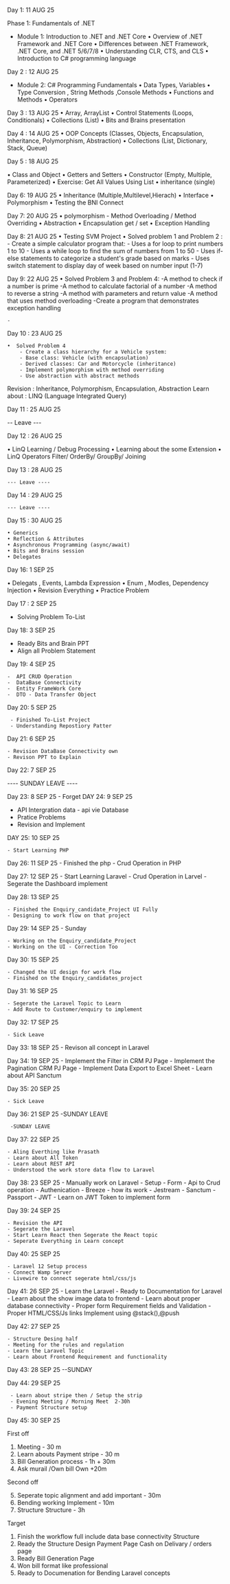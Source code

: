 
Day 1: 11 AUG 25

Phase 1: Fundamentals of .NET
- Module 1: Introduction to .NET and .NET Core
•	Overview of .NET Framework and .NET Core
•	Differences between .NET Framework, .NET Core, and .NET 5/6/7/8
•	Understanding CLR, CTS, and CLS
•	Introduction to C# programming language


Day 2 : 12 AUG 25

- Module 2: C# Programming Fundamentals 
•   Data Types, Variables
•   Type Conversion , String Methods ,Console Methods
•	Functions and Methods
•   Operators

Day 3 : 13 AUG 25
•	Array, ArrayList 
•	Control Statements (Loops, Conditionals)
•	Collections (List)
•   Bits and Brains presentation

Day 4 : 14 AUG 25
•	OOP Concepts (Classes, Objects, Encapsulation, Inheritance, Polymorphism, Abstraction)
•	Collections (List, Dictionary, Stack, Queue) 


Day 5 : 18 AUG 25  

• Class and Object
• Getters and Setters
• Constructor (Empty, Multiple, Parameterized)
• Exercise: Get All Values Using List
• inheritance (single)

Day 6: 19 AUG 25
• Inheritance (Multiple,Multilevel,Hierach)
• Interface 
• Polymorphism
• Testing the BNI Connect 

Day 7: 20 AUG 25
• polymorphism - Method Overloading / Method Overriding
• Abstraction 
• Encapsulation get / set
• Exception Handling  

Day 8: 21 AUG 25
•  Testing SVM Project 
•  Solved problem 1 and Problem 2 :
    - Create a simple calculator program that:
    - Uses a for loop to print numbers 1 to 10
    - Uses a while loop to find the sum of numbers from 1 to 50
    - Uses if-else statements to categorize a student's grade based on marks
    - Uses switch statement to display day of week based on number input (1-7)

Day 9: 22 AUG 25
    • Solved Problem 3 and Problem 4:
         -A method to check if a number is prime
         -A method to calculate factorial of a number
         -A method to reverse a string
         -A method with parameters and return value
         -A method that uses method overloading 
         -Create a program that demonstrates exception handling

    -
Day 10 : 23 AUG 25
 
    •  Solved Problem 4
        - Create a class hierarchy for a Vehicle system:
        - Base class: Vehicle (with encapsulation)
        - Derived classes: Car and Motorcycle (inheritance)
        - Implement polymorphism with method overriding
        - Use abstraction with abstract methods
Revision : Inheritance, Polymorphism, Encapsulation, Abstraction
Learn about : LINQ (Language Integrated Query)
 

Day 11 : 25 AUG 25 

--      Leave --- 



Day 12 : 26 AUG 25

•  LinQ Learning / Debug Processing
•  Learning about the some Extension
•  LinQ Operators Filter/ OrderBy/ GroupBy/ Joining



Day 13 : 28 AUG 25

    --- Leave ----


Day 14 : 29 AUG 25

    --- Leave ----

Day 15 : 30 AUG 25

    • Generics
    • Reflection & Attributes
    • Asynchronous Programming (async/await)
    • Bits and Brains session
    • Delegates


Day 16: 1 SEP 25

• Delegats , Events, Lambda Expression 
• Enum , Modles, Dependency Injection 
• Revision Everything
• Practice Problem  



Day 17 : 2 SEP 25

  - Solving Problem To-List     


Day 18: 3 SEP 25 

   - Ready Bits and Brain PPT
   - Align all Problem Statement

Day 19: 4 SEP 25

    -  API CRUD Operation
    -  DataBase Connectivity
    -  Entity FrameWork Core
    -  DTO - Data Transfer Object 

Day 20: 5 SEP 25

     - Finished To-List Project 
     - Understanding Repostiory Patter 
     
Day 21: 6 SEP 25

    - Revision DataBase Connectivity own
    - Revison PPT to Explain

Day 22: 7 SEP 25

---- SUNDAY LEAVE ----

Day 23: 8 SEP 25
    - Forget 
DAY 24: 9 SEP 25 
    
   - API Intergration data - api vie Database
   - Pratice Problems 
   - Revision and Implement 

DAY 25: 10 SEP 25

    - Start Learning PHP 

Day 26: 11 SEP 25
    - Finished the php 
    - Crud Operation in PHP

Day 27: 12 SEP 25
    - Start Learning Laravel 
    - Crud Operation in Larvel 
    - Segerate the Dashboard implement 

Day 28: 13 SEP 25

    - Finished the Enquiry_candidate_Project UI Fully
    - Designing to work flow on that project 


Day 29: 14 SEP 25  - Sunday 

    - Working on the Enquiry_candidate_Project 
    - Working on the UI - Correction Too

Day 30: 15 SEP 25

    - Changed the UI design for work flow 
    - Finished on the Enquiry_candidates_project 


Day 31: 16 SEP 25

    - Segerate the Laravel Topic to Learn  
    - Add Route to Customer/enquiry to implement 



Day 32: 17 SEP 25

    - Sick Leave 


Day 33: 18 SEP 25
    - Revison all concept in Laravel 

Day 34: 19 SEP 25
    - Implement the Filter in CRM PJ Page 
    - Implement the Pagination CRM PJ Page 
    - Implement Data Export to Excel Sheet
    - Learn about API Sanctum

Day 35: 20 SEP 25 

    - Sick Leave 

Day 36: 21 SEP 25  -SUNDAY LEAVE 

     -SUNDAY LEAVE 

Day 37: 22 SEP 25

    - Aling Everthing like Prasath
    - Learn about All Token
    - Learn about REST API
    - Understood the work store data flow to Laravel 

Day 38: 23 SEP 25
    - Manually work on Laravel
        - Setup
        - Form 
        - Api to Crud operation
    - Authenication
        - Breeze   - how its work
        - Jestream
        - Sanctum
        - Passport
        - JWT 
    - Learn  on JWT Token to implement form 


Day 39: 24 SEP 25

    - Revision the API 
    - Segerate the Laravel 
    - Start Learn React then Segerate the React topic 
    - Seperate Everything in Learn concept


Day 40: 25 SEP 25

    - Laravel 12 Setup process
    - Connect Wamp Server
    - Livewire to connect segerate html/css/js


Day 41: 26 SEP 25
    - Learn the Laravel 
    - Ready to Documentation for Laravel
    - Learn about the show image data to frontend 
    - Learn about proper database connectivity 
    - Proper form Requirement fields and Validation 
    - Proper HTML/CSS/Js links Implement using @stack(),@push
    
Day 42: 27 SEP 25

    - Structure Desing half
    - Meeting for the rules and regulation 
    - Learn the Laravel Topic
    - Learn about Frontend Requirement and functionality 

Day 43: 28 SEP 25  --SUNDAY 


Day 44: 29 SEP 25

     - Learn about stripe then / Setup the strip 
     - Evening Meeting / Morning Meet  2-30h
     - Payment Structure setup 


Day 45: 30 SEP 25

First off
1. Meeting  -  30 m
2. Learn abouts Payment stripe - 30 m
3. Bill Generation process - 1h + 30m 
4. Ask murail /Own bill  Own  +20m

Second off

5. Seperate topic alignment and add important  - 30m
6. Bending working Implement - 10m
7. Structure Structure  -  3h

Target

1. Finish the workflow full include data base connectivity Structure 
2. Ready the Structure Design Payment Page Cash on Delivary / orders page 
3. Ready Bill Generation Page 
4. Won bill format like professional 
5. Ready to Documenation for Bending Laravel concepts 








